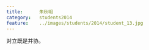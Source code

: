 ```yaml
---
title:		朱秋明
category:	students2014
feature:	../images/students/2014/student_13.jpg
---
```

对立既是并协。


